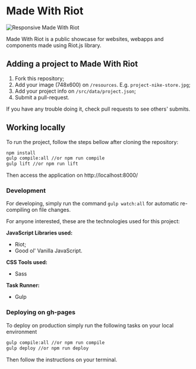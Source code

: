 # Made With Riot

![Responsive Made With Riot](readme-img.jpg)

Made With Riot is a public showcase for websites, webapps and components made using Riot.js library.

## Adding a project to Made With Riot

1. Fork this repository;
2. Add your image (748x600) on `/resources`. E.g. `project-nike-store.jpg`;
3. Add your project info on `/src/data/project.json`;
4. Submit a pull-request.

If you have any trouble doing it, check pull requests to see others' submits.

## Working locally

To run the project, follow the steps bellow after cloning the repository:

```bash
npm install
gulp compile:all //or npm run compile
gulp lift //or npm run lift
```

Then access the application on http://localhost:8000/

### Development

For developing, simply run the command `gulp watch:all` for automatic re-compiling on file changes.

For anyone interested, these are the technologies used for this project:

**JavaScript Libraries used:**

- Riot;
- Good ol' Vanilla JavaScript.


**CSS Tools used:**

- Sass


**Task Runner:**

- Gulp



### Deploying on gh-pages

To deploy on production simply run the following tasks on your local environment

```bash
gulp compile:all //or npm run compile
gulp deploy //or npm run deploy
```

Then follow the instructions on your terminal.
